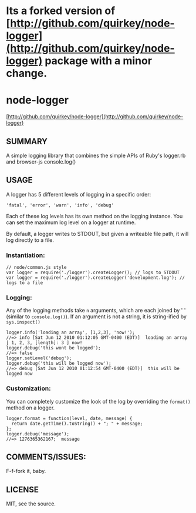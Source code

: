 # Its a forked version of [http://github.com/quirkey/node-logger](http://github.com/quirkey/node-logger) package with a minor change.
# node-logger

[http://github.com/quirkey/node-logger](http://github.com/quirkey/node-logger)

## SUMMARY

A simple logging library that combines the simple APIs of Ruby's logger.rb and browser-js console.log()

## USAGE

A logger has 5 different levels of logging in a specific order:

    'fatal', 'error', 'warn', 'info', 'debug'
    
Each of these log levels has its own method on the logging instance. You can set the maximum log level on a logger at runtime. 

By default, a logger writes to STDOUT, but given a writeable file path, it will log directly to a file.

### Instantiation:

    // node/common.js style 
    var logger = require('./logger').createLogger(); // logs to STDOUT
    var logger = require('./logger').createLogger('development.log'); // logs to a file

### Logging:

Any of the logging methods take `n` arguments, which are each joined by ' ' (similar to `console.log()`). If an argument is not a string, it is string-ified by `sys.inspect()`

    logger.info('loading an array', [1,2,3], 'now!');
    //=> info [Sat Jun 12 2010 01:12:05 GMT-0400 (EDT)]  loading an array [ 1, 2, 3, [length]: 3 ] now!
    logger.debug('this wont be logged');
    //=> false
    logger.setLevel('debug');
    logger.debug('this will be logged now');
    //=> debug [Sat Jun 12 2010 01:12:54 GMT-0400 (EDT)]  this will be logged now

### Customization:

You can completely customize the look of the log by overriding the `format()` method on a logger.

    logger.format = function(level, date, message) {
      return date.getTime().toString() + "; " + message;
    };
    logger.debug('message');
    //=> 1276365362167;  message
    
## COMMENTS/ISSUES:

F-f-fork it, baby.

## LICENSE

MIT, see the source.